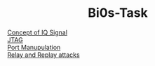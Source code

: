 <h1 align="center">Bi0s-Task</h1>

[Concept of IQ Signal](https://github.com/Sid-WC121/Bi0s-Task/blob/main/BiosTask/Concept%20of%20IQ%20Signal.md)<br>
[JTAG](https://github.com/Sid-WC121/Bi0s-Task/blob/main/BiosTask/JTAG.md)<br>
[Port Manupulation](https://github.com/Sid-WC121/Bi0s-Task/blob/main/BiosTask/Port%20Manupulation.md)<br>
[Relay and Replay attacks](https://github.com/Sid-WC121/Bi0s-Task/blob/main/BiosTask/Relay%20and%20Replay%20attacks.md)<br>
